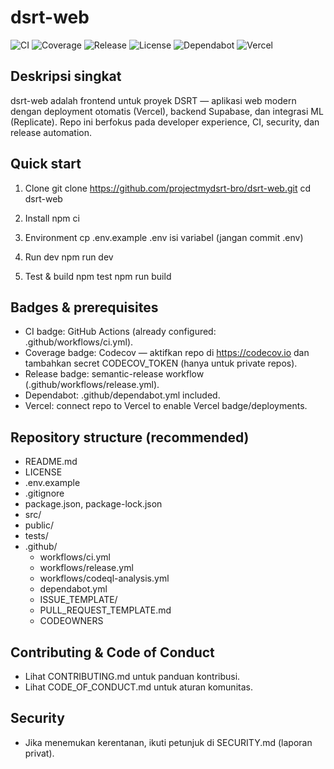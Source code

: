 # dsrt-web

![CI](https://github.com/projectmydsrt-bro/dsrt-web/actions/workflows/ci.yml/badge.svg)
![Coverage](https://codecov.io/gh/projectmydsrt-bro/dsrt-web/branch/main/graph/badge.svg)
![Release](https://img.shields.io/github/v/release/projectmydsrt-bro/dsrt-web)
![License](https://img.shields.io/github/license/projectmydsrt-bro/dsrt-web)
![Dependabot](https://img.shields.io/badge/dependabot-up%20to%20date-brightgreen)
![Vercel](https://img.shields.io/badge/deploy-vercel-blue)

Deskripsi singkat
-----------------
dsrt-web adalah frontend untuk proyek DSRT — aplikasi web modern dengan deployment otomatis (Vercel), backend Supabase, dan integrasi ML (Replicate). Repo ini berfokus pada developer experience, CI, security, dan release automation.

Quick start
-----------
1. Clone
   git clone https://github.com/projectmydsrt-bro/dsrt-web.git
   cd dsrt-web

2. Install
   npm ci

3. Environment
   cp .env.example .env
   isi variabel (jangan commit .env)

4. Run dev
   npm run dev

5. Test & build
   npm test
   npm run build

Badges & prerequisites
----------------------
- CI badge: GitHub Actions (already configured: .github/workflows/ci.yml).
- Coverage badge: Codecov — aktifkan repo di https://codecov.io dan tambahkan secret CODECOV_TOKEN (hanya untuk private repos).
- Release badge: semantic-release workflow (.github/workflows/release.yml).
- Dependabot: .github/dependabot.yml included.
- Vercel: connect repo to Vercel to enable Vercel badge/deployments.

Repository structure (recommended)
----------------------------------
- README.md
- LICENSE
- .env.example
- .gitignore
- package.json, package-lock.json
- src/
- public/
- tests/
- .github/
  - workflows/ci.yml
  - workflows/release.yml
  - workflows/codeql-analysis.yml
  - dependabot.yml
  - ISSUE_TEMPLATE/
  - PULL_REQUEST_TEMPLATE.md
  - CODEOWNERS

Contributing & Code of Conduct
------------------------------
- Lihat CONTRIBUTING.md untuk panduan kontribusi.
- Lihat CODE_OF_CONDUCT.md untuk aturan komunitas.

Security
--------
- Jika menemukan kerentanan, ikuti petunjuk di SECURITY.md (laporan privat).
